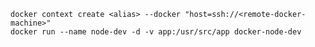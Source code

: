     docker context create <alias> --docker "host=ssh://<remote-docker-machine>"
    docker run --name node-dev -d -v app:/usr/src/app docker-node-dev
